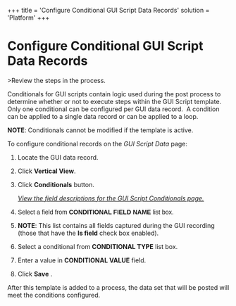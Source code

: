 +++
title = 'Configure Conditional GUI Script Data Records'
solution = 'Platform'
+++

# Configure Conditional GUI Script Data Records

<span id="Post Data using a GUI Script Steps" class="popUpLink">\>Review
the steps in the process. </span>

Conditionals for GUI scripts contain logic used during the post process
to determine whether or not to execute steps within the GUI Script
template. Only one conditional can be configured per GUI data record.  A
condition can be applied to a single data record or can be applied to a
loop.

**NOTE**: Conditionals cannot be modified if the template is active.

To configure conditional records on the *GUI Script Data* page:

1.  Locate the GUI data record.

2.  Click **Vertical View**.

3.  Click **Conditionals** button.
    
    *[View the field descriptions for the GUI Script Conditionals
    page.](../Page_Desc/GUI_Script_Conditionals)*

4.  <span style="font-family: Arial, sans-serif;">Select a field from
    **CONDITIONAL FIELD NAME** list box.</span>

5.  **NOTE**: This list contains all fields captured during the GUI
    recording (those that have the **Is field** check box enabled).

6.  Select a conditional from **CONDITIONAL TYPE** list box.

7.  Enter a value in **CONDITIONAL VALUE** field.

8.  Click **Save** .

After this template is added to a process, the data set that will be
posted will meet the conditions configured.
